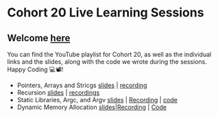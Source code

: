 # Cohort 20 Live Learning Sessions
## Welcome [here]()

You can find the YouTube playlist for Cohort 20, as well as the individual links and the slides, along with the code we wrote during the sessions. Happy Coding 💻📽️!

- Pointers, Arrays and Stricgs [slides](./PDF/More%20Pointers,%20Arrays%20&%20Strings.pdf) | [recording](https://us06web.zoom.us/rec/share/NRnSkNsdXnXHON4c7TZTra65cIef3agznkT6VAsNA6zKN3H9458iHcPGVjhgBY1i.APCSXfRTpVD-x5cH)
- Recursion [slides](./PDF/Recursion.pdf) | [recordings](https://us06web.zoom.us/rec/share/h_GHhixCGuNT5MyUTYMOxw7_n7YsrqEf2qZm0yM9ayoLrxrzL2-HqIm4W7cB0isT.RGd8v4q1ED5uyZYB)
- Static Libraries, Argc, and Argv [slides](./PDF/Static%20Libraries.pdf) | [Recording](https://youtu.be/eQxKCmlJfC4) | [code](./Code/StaticLibrary_argc_and_argv/C-20/)
- Dynamic Memory Allocation [slides](./PDF/Dynamic%20Memory%20Allocation.pdf)|[Recording](https://youtu.be/GbOZfhT51bc) | [Code](./Code/DynamicmemAllocation/C-20/)

